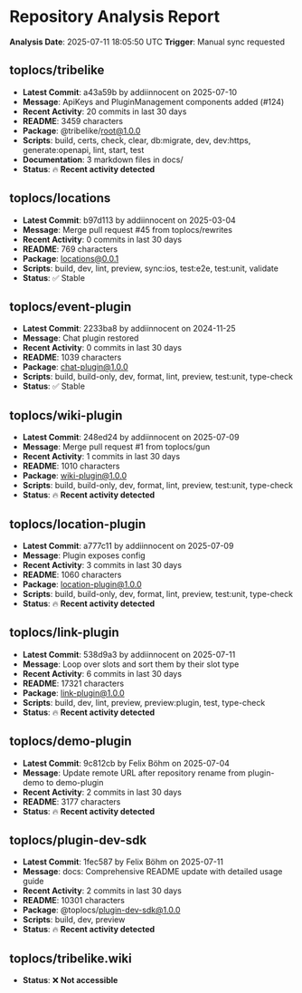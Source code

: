 # Repository Analysis Report

**Analysis Date**: 2025-07-11 18:05:50 UTC
**Trigger**: Manual sync requested

## toplocs/tribelike

- **Latest Commit**: a43a59b by addiinnocent on 2025-07-10
- **Message**: ApiKeys and PluginManagement components added (#124)
- **Recent Activity**: 20 commits in last 30 days
- **README**: 3459 characters
- **Package**: @tribelike/root@1.0.0
- **Scripts**: build, certs, check, clear, db:migrate, dev, dev:https, generate:openapi, lint, start, test
- **Documentation**: 3 markdown files in docs/
- **Status**: 🔥 **Recent activity detected**

## toplocs/locations

- **Latest Commit**: b97d113 by addiinnocent on 2025-03-04
- **Message**: Merge pull request #45 from toplocs/rewrites
- **Recent Activity**: 0 commits in last 30 days
- **README**: 769 characters
- **Package**: locations@0.0.1
- **Scripts**: build, dev, lint, preview, sync:ios, test:e2e, test:unit, validate
- **Status**: ✅ Stable

## toplocs/event-plugin

- **Latest Commit**: 2233ba8 by addiinnocent on 2024-11-25
- **Message**: Chat plugin restored
- **Recent Activity**: 0 commits in last 30 days
- **README**: 1039 characters
- **Package**: chat-plugin@1.0.0
- **Scripts**: build, build-only, dev, format, lint, preview, test:unit, type-check
- **Status**: ✅ Stable

## toplocs/wiki-plugin

- **Latest Commit**: 248ed24 by addiinnocent on 2025-07-09
- **Message**: Merge pull request #1 from toplocs/gun
- **Recent Activity**: 1 commits in last 30 days
- **README**: 1010 characters
- **Package**: wiki-plugin@1.0.0
- **Scripts**: build, build-only, dev, format, lint, preview, test:unit, type-check
- **Status**: 🔥 **Recent activity detected**

## toplocs/location-plugin

- **Latest Commit**: a777c11 by addiinnocent on 2025-07-09
- **Message**: Plugin exposes config
- **Recent Activity**: 3 commits in last 30 days
- **README**: 1060 characters
- **Package**: location-plugin@1.0.0
- **Scripts**: build, build-only, dev, format, lint, preview, test:unit, type-check
- **Status**: 🔥 **Recent activity detected**

## toplocs/link-plugin

- **Latest Commit**: 538d9a3 by addiinnocent on 2025-07-11
- **Message**: Loop over slots and sort them by their slot type
- **Recent Activity**: 6 commits in last 30 days
- **README**: 17321 characters
- **Package**: link-plugin@1.0.0
- **Scripts**: build, dev, lint, preview, preview:plugin, test, type-check
- **Status**: 🔥 **Recent activity detected**

## toplocs/demo-plugin

- **Latest Commit**: 9c812cb by Felix Böhm on 2025-07-04
- **Message**: Update remote URL after repository rename from plugin-demo to demo-plugin
- **Recent Activity**: 2 commits in last 30 days
- **README**: 3177 characters
- **Status**: 🔥 **Recent activity detected**

## toplocs/plugin-dev-sdk

- **Latest Commit**: 1fec587 by Felix Böhm on 2025-07-11
- **Message**: docs: Comprehensive README update with detailed usage guide
- **Recent Activity**: 2 commits in last 30 days
- **README**: 10301 characters
- **Package**: @toplocs/plugin-dev-sdk@1.0.0
- **Scripts**: build, dev, preview
- **Status**: 🔥 **Recent activity detected**

## toplocs/tribelike.wiki

- **Status**: ❌ **Not accessible**


